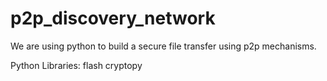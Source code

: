 # p2p_discovery_network

We are using python to build a secure file transfer using p2p mechanisms. 

Python Libraries:
flash 
cryptopy
